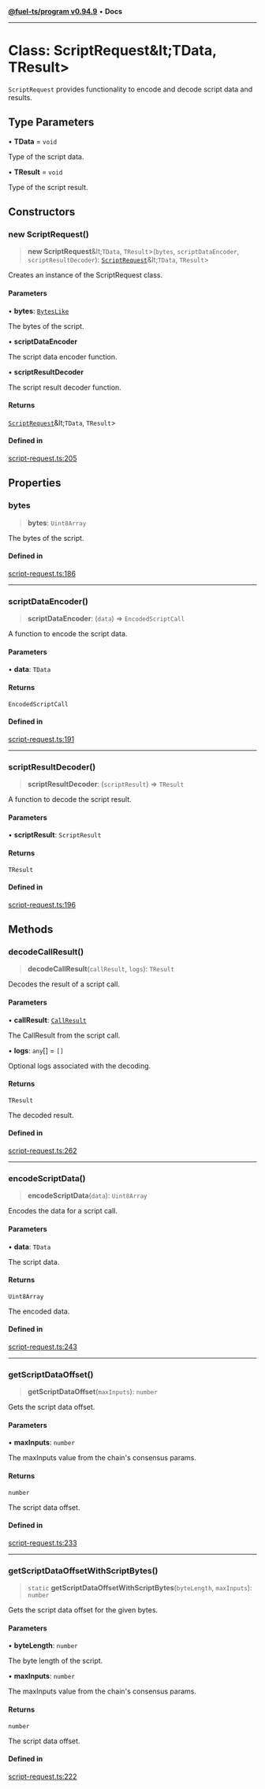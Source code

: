 [**@fuel-ts/program v0.94.9**](../index.md) • **Docs**

***

# Class: ScriptRequest\&lt;TData, TResult\>

`ScriptRequest` provides functionality to encode and decode script data and results.

## Type Parameters

• **TData** = `void`

Type of the script data.

• **TResult** = `void`

Type of the script result.

## Constructors

### new ScriptRequest()

> **new ScriptRequest**\&lt;`TData`, `TResult`\>(`bytes`, `scriptDataEncoder`, `scriptResultDecoder`): [`ScriptRequest`](ScriptRequest.md)\&lt;`TData`, `TResult`\>

Creates an instance of the ScriptRequest class.

#### Parameters

• **bytes**: [`BytesLike`](../Interfaces/index.md#byteslike)

The bytes of the script.

• **scriptDataEncoder**

The script data encoder function.

• **scriptResultDecoder**

The script result decoder function.

#### Returns

[`ScriptRequest`](ScriptRequest.md)\&lt;`TData`, `TResult`\>

#### Defined in

[script-request.ts:205](https://github.com/FuelLabs/fuels-ts/blob/6074ab538bfb9e8b48e10c710d2d5944a3027bc5/packages/program/src/script-request.ts#L205)

## Properties

### bytes

> **bytes**: `Uint8Array`

The bytes of the script.

#### Defined in

[script-request.ts:186](https://github.com/FuelLabs/fuels-ts/blob/6074ab538bfb9e8b48e10c710d2d5944a3027bc5/packages/program/src/script-request.ts#L186)

***

### scriptDataEncoder()

> **scriptDataEncoder**: (`data`) => `EncodedScriptCall`

A function to encode the script data.

#### Parameters

• **data**: `TData`

#### Returns

`EncodedScriptCall`

#### Defined in

[script-request.ts:191](https://github.com/FuelLabs/fuels-ts/blob/6074ab538bfb9e8b48e10c710d2d5944a3027bc5/packages/program/src/script-request.ts#L191)

***

### scriptResultDecoder()

> **scriptResultDecoder**: (`scriptResult`) => `TResult`

A function to decode the script result.

#### Parameters

• **scriptResult**: `ScriptResult`

#### Returns

`TResult`

#### Defined in

[script-request.ts:196](https://github.com/FuelLabs/fuels-ts/blob/6074ab538bfb9e8b48e10c710d2d5944a3027bc5/packages/program/src/script-request.ts#L196)

## Methods

### decodeCallResult()

> **decodeCallResult**(`callResult`, `logs`): `TResult`

Decodes the result of a script call.

#### Parameters

• **callResult**: [`CallResult`](../Account/index.md#callresult)

The CallResult from the script call.

• **logs**: `any`[] = `[]`

Optional logs associated with the decoding.

#### Returns

`TResult`

The decoded result.

#### Defined in

[script-request.ts:262](https://github.com/FuelLabs/fuels-ts/blob/6074ab538bfb9e8b48e10c710d2d5944a3027bc5/packages/program/src/script-request.ts#L262)

***

### encodeScriptData()

> **encodeScriptData**(`data`): `Uint8Array`

Encodes the data for a script call.

#### Parameters

• **data**: `TData`

The script data.

#### Returns

`Uint8Array`

The encoded data.

#### Defined in

[script-request.ts:243](https://github.com/FuelLabs/fuels-ts/blob/6074ab538bfb9e8b48e10c710d2d5944a3027bc5/packages/program/src/script-request.ts#L243)

***

### getScriptDataOffset()

> **getScriptDataOffset**(`maxInputs`): `number`

Gets the script data offset.

#### Parameters

• **maxInputs**: `number`

The maxInputs value from the chain's consensus params.

#### Returns

`number`

The script data offset.

#### Defined in

[script-request.ts:233](https://github.com/FuelLabs/fuels-ts/blob/6074ab538bfb9e8b48e10c710d2d5944a3027bc5/packages/program/src/script-request.ts#L233)

***

### getScriptDataOffsetWithScriptBytes()

> `static` **getScriptDataOffsetWithScriptBytes**(`byteLength`, `maxInputs`): `number`

Gets the script data offset for the given bytes.

#### Parameters

• **byteLength**: `number`

The byte length of the script.

• **maxInputs**: `number`

The maxInputs value from the chain's consensus params.

#### Returns

`number`

The script data offset.

#### Defined in

[script-request.ts:222](https://github.com/FuelLabs/fuels-ts/blob/6074ab538bfb9e8b48e10c710d2d5944a3027bc5/packages/program/src/script-request.ts#L222)
